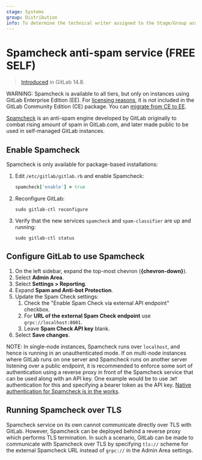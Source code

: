 ```yaml
---
stage: Systems
group: Distribution
info: To determine the technical writer assigned to the Stage/Group associated with this page, see https://about.gitlab.com/handbook/product/ux/technical-writing/#assignments
---
```


# Spamcheck anti-spam service **(FREE SELF)**

> [Introduced](https://gitlab.com/gitlab-org/omnibus-gitlab/-/issues/6259) in GitLab 14.8.

WARNING:
Spamcheck is available to all tiers, but only on instances using GitLab Enterprise Edition (EE). For [licensing reasons](https://gitlab.com/gitlab-org/omnibus-gitlab/-/issues/6259#note_726605397), it is not included in the GitLab Community Edition (CE) package. You can [migrate from CE to EE](../../../update/package/convert_to_ee.md).

[Spamcheck](https://gitlab.com/gitlab-org/spamcheck) is an anti-spam engine
developed by GitLab originally to combat rising amount of spam in GitLab.com,
and later made public to be used in self-managed GitLab instances.

## Enable Spamcheck

Spamcheck is only available for package-based installations:

1. Edit `/etc/gitlab/gitlab.rb` and enable Spamcheck:

   ```ruby
   spamcheck['enable'] = true
   ```

1. Reconfigure GitLab:

   ```shell
   sudo gitlab-ctl reconfigure
   ```

1. Verify that the new services `spamcheck` and `spam-classifier` are
   up and running:

   ```shell
   sudo gitlab-ctl status
   ```

## Configure GitLab to use Spamcheck

1. On the left sidebar, expand the top-most chevron (**{chevron-down}**).
1. Select **Admin Area**.
1. Select **Settings > Reporting**.
1. Expand **Spam and Anti-bot Protection**.
1. Update the Spam Check settings:
   1. Check the "Enable Spam Check via external API endpoint" checkbox.
   1. For **URL of the external Spam Check endpoint** use `grpc://localhost:8001`.
   1. Leave **Spam Check API key** blank.
1. Select **Save changes**.

NOTE:
In single-node instances, Spamcheck runs over `localhost`, and hence is running
in an unauthenticated mode. If on multi-node instances where GitLab runs on one
server and Spamcheck runs on another server listening over a public endpoint, it
is recommended to enforce some sort of authentication using a reverse proxy in
front of the Spamcheck service that can be used along with an API key. One
example would be to use `JWT` authentication for this and specifying a bearer
token as the API key.
[Native authentication for Spamcheck is in the works](https://gitlab.com/gitlab-com/gl-security/engineering-and-research/automation-team/spam/spamcheck/-/issues/171).

## Running Spamcheck over TLS

Spamcheck service on its own cannot communicate directly over TLS with GitLab.
However, Spamcheck can be deployed behind a reverse proxy which performs TLS
termination. In such a scenario, GitLab can be made to communicate with
Spamcheck over TLS by specifying `tls://` scheme for the external Spamcheck URL
instead of `grpc://` in the Admin Area settings.
